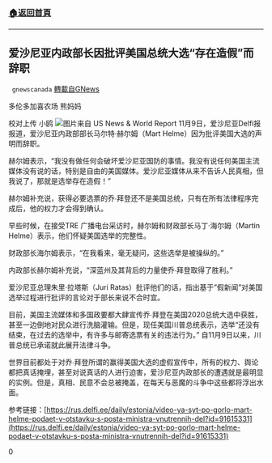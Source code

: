 ###  [:house:返回首頁](https://github.com/ourhimalayas/txt)
---

## 爱沙尼亚内政部长因批评美国总统大选“存在造假”而辞职
` gnewscanada` [轉載自GNews](https://gnews.org/zh-hans/541934/)

多伦多加喜农场 熊妈妈

校对上传 小鸥
![]()![](https://gnews-media-offload.s3.amazonaws.com/wp-content/uploads/2020/11/09172710/%E7%88%B1.jpg)图片来自 US News & World Report
11月9日，爱沙尼亚Delfi报报道，爱沙尼亚内政部部长马尔特·赫尔姆（Mart Helme）因为批评美国大选的声明而辞职。

赫尔姆表示，“我没有做任何会破坏爱沙尼亚国防的事情。我没有说任何美国主流媒体没有说的话，特别是自由的美国媒体。爱沙尼亚媒体从来不告诉人民真相，但我说了，那就是选举存在造假！”

赫尔姆补充说，获得必要选票的乔∙拜登还不是美国总统，只有在所有法律程序完成后，他的权力才会得到确认。

早些时候，在接受TRE 广播电台采访时，赫尔姆和财政部长马丁·海尔姆（Martin Helme）表示，他们怀疑美国选举的完整性。

财政部长海尔姆表示，“在我看来，毫无疑问，这些选举是被操纵的。”

内政部长赫尔姆补充说，“深蓝州及其背后的力量使乔∙拜登取得了胜利。”

爱沙尼亚总理朱里·拉塔斯（Juri Ratas）批评他们的话，指出基于”假新闻”对美国选举过程进行批评的言论对于部长来说不合时宜。

目前，美国主流媒体和多国政要都大肆宣传乔∙拜登在美国2020总统大选中获胜，甚至一边倒地对民众进行洗脑灌输。但是，现任美国川普总统表示，选举“还没有结束，在过去的选举中，有许多与邮寄选票有关的违法行为。” 自11月9日以来，川普总统已承诺就此展开法律斗争。

世界目前都处于对乔∙拜登所谓的赢得美国大选的虚假宣传中，所有的权力、舆论都把真话掩埋，甚至对说真话的人进行迫害，爱沙尼亚内政部长的遭遇就是最明显的实例。但是，真相、民意不会总被掩盖，在每天与恶魔的斗争中这些都将浮出水面。

参考链接：[https://rus.delfi.ee/daily/estonia/video-ya-syt-po-gorlo-mart-helme-podaet-v-otstavku-s-posta-ministra-vnutrennih-del?id=91615331](https://rus.delfi.ee/daily/estonia/video-ya-syt-po-gorlo-mart-helme-podaet-v-otstavku-s-posta-ministra-vnutrennih-del?id=91615331)

0
